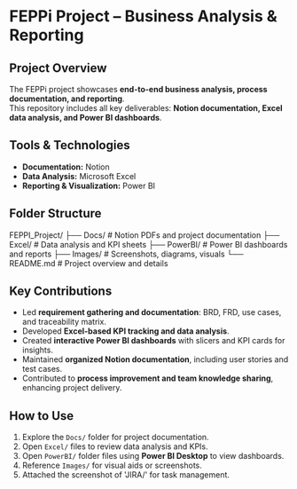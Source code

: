 # FEPPi Project – Business Analysis & Reporting

## Project Overview
The FEPPi project showcases **end-to-end business analysis, process documentation, and reporting**.  
This repository includes all key deliverables: **Notion documentation, Excel data analysis, and Power BI dashboards**.

## Tools & Technologies
- **Documentation:** Notion  
- **Data Analysis:** Microsoft Excel  
- **Reporting & Visualization:** Power BI  

## Folder Structure
FEPPI_Project/
├── Docs/ # Notion PDFs and project documentation
├── Excel/ # Data analysis and KPI sheets
├── PowerBI/ # Power BI dashboards and reports
├── Images/ # Screenshots, diagrams, visuals
└── README.md # Project overview and details

## Key Contributions
- Led **requirement gathering and documentation**: BRD, FRD, use cases, and traceability matrix.  
- Developed **Excel-based KPI tracking and data analysis**.  
- Created **interactive Power BI dashboards** with slicers and KPI cards for insights.  
- Maintained **organized Notion documentation**, including user stories and test cases.  
- Contributed to **process improvement and team knowledge sharing**, enhancing project delivery.  

## How to Use
1. Explore the `Docs/` folder for project documentation.  
2. Open `Excel/` files to review data analysis and KPIs.  
3. Open `PowerBI/` folder files using **Power BI Desktop** to view dashboards.  
4. Reference `Images/` for visual aids or screenshots.
5. Attached the screenshot of 'JIRA/' for task management.
